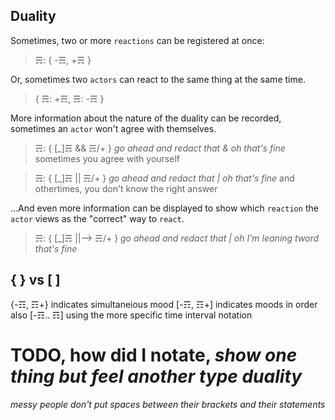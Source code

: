 ## Duality
Sometimes, two or more `reactions` can be registered at once:
> ☴: { -☴, +☴ }

Or, sometimes two `actors` can react to the same thing at the same time.
> { ☴: +☴, ☴: -☴ }

More information about the nature of the duality can be recorded, sometimes an `actor` won't agree with themselves.

> ☴: { [_]☴ && ☴/+ } *go ahead and redact that & oh that's fine* sometimes you agree with yourself

> ☴: { [_]☴ || ☴/+ } *go ahead and redact that | oh that's fine* and othertimes, you don't know the right answer

...And even more information can be displayed to show which `reaction` the `actor` views as the "correct" way to `react`.

> ☴: { [_]☴ ||--> ☴/+ } *go ahead and redact that | oh I'm leaning tword that's fine*

## { } vs [ ]
{-☶, ☶+} indicates simultaneious mood
[-☶, ☶+] indicates moods in order
also [-☶.. ☶] using the more specific time interval notation

# TODO, how did I notate, *show one thing but feel another type duality*

*messy people don't put spaces between their brackets and their statements*
